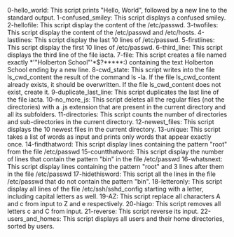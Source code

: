 0-hello_world: This script prints "Hello, World", followed by a new line to the standard output.
1-confused_smiley: This script displays a confused smiley.
2-hellofile: This script display the content of the /etc/passwd.
3-twofiles: This script display the content of the /etc/passwd and /etc/hosts.
4-lastlines: This script display the last 10 lines of /etc/passwd.
5-firstlines: This script display the first 10 lines of /etc/passwd.
6-third_line: This script displays the third line of the file iacta.
7-file: This script creates a file named exactly *\'"Holberton School"'\*$?*****:) containing the text Holberton School ending by a new line.
8-cwd_state: This script writes into the file ls_cwd_content the result of the command ls -la. If the file ls_cwd_content already exists, it
 should be overwritten. If the file ls_cwd_content does not exist, create it.
9-duplicate_last_line: This script duplicates the last line of the file iacta.
10-no_more_js: This script deletes all the regular files (not the directories) with a .js extension that are present in the current directory and all its subfolders.
11-directories: This script counts the number of directories and sub-directories in the current directory.
12-newest_files: This script displays the 10 newest files in the current directory.
13-unique: This script takes a list of words as input and prints only words that appear exactly once.
14-findthatword: This script display lines containing the pattern "root" from the file /etc/passwd
15-countthatword: This script display the number of lines that contain the pattern "bin" in the file /etc/passwd
16-whatsnext: This script display lines containing the pattern "root" and 3 lines after them in the file /etc/passwd
17-hidethisword: This script all the lines in the file /etc/passwd that do not contain the pattern "bin".
18-letteronly: This script display all lines of the file /etc/ssh/sshd_config starting with a letter, including capital letters as well.
19-AZ: This script replace all characters A and c from input to Z and e respectively.
20-hiago: This script removes all letters c and C from input.
21-reverse: This script reverse its input.
22-users_and_homes: This script displays all users and their home directories, sorted by users.
